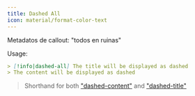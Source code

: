 ```yaml
---
title: Dashed All
icon: material/format-color-text
---
```


Metadatos de callout: "todos en ruinas"

Usage:
```md
> [!info|dashed-all] The title will be displayed as dashed
> The content will be displayed as dashed
```
> Shorthand for both ["dashed-content"](。/content-styling/page-10.md) and ["dashed-title"](。/title-styling/page-20.md)